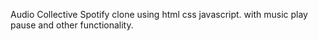 Audio Collective
Spotify clone using html css javascript. with music play pause and other functionality.
